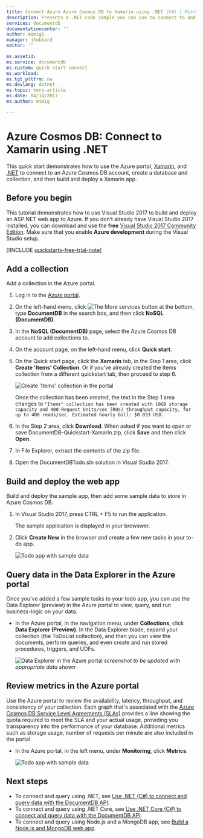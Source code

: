 ```yaml
---
title: Connect Azure Azure Cosmos DB to Xamarin using .NET (C#) | Microsoft Docs
description: Presents a .NET code sample you can use to connect to and query Azure Azure Cosmos DB
services: documentdb
documentationcenter: ''
author: mimig1
manager: jhubbard
editor: ''

ms.assetid: 
ms.service: documentdb
ms.custom: quick start connect
ms.workload: 
ms.tgt_pltfrm: na
ms.devlang: dotnet
ms.topic: hero-article
ms.date: 04/14/2017
ms.author: mimig

---
```

# Azure Cosmos DB: Connect to Xamarin using .NET

This quick start demonstrates how to use the Azure portal, [Xamarin](https://www.xamarin.com/), and [.NET](documentdb-sdk-dotnet.md) to connect to an Azure Cosmos DB account, create a database and collection, and then build and deploy a Xamarin app.


<!---This quick start uses as its starting point the resources created in one of these quick starts: 

- [Create account - Portal](documentdb-get-started-portal.md)
- [Create account - CLI](documentdb-automation-resource-manager-cli-nodejs.md)
- [Create account - PowerShell](documentdb-manage-account-with-powershell.md)
-->
## Before you begin

This tutorial demonstrates how to use Visual Studio 2017 to build and deploy an ASP.NET web app to Azure. If you don’t already have Visual Studio 2017 installed, you can download and use the **free** [Visual Studio 2017 Community Edition](https://www.visualstudio.com/downloads/). Make sure that you enable **Azure development** during the Visual Studio setup.

[!INCLUDE [quickstarts-free-trial-note](../../includes/quickstarts-free-trial-note.md)]

## Add a collection

Add a collection in the Azure portal. 

1. Log in to the [Azure portal](https://portal.azure.com/).
2. On the left-hand menu, click ![The More services button](./media/documentdb-connect-xamarin-dotnet/azure-documentdb-more-services.png) at the bottom, type **DocumentDB** in the search box, and then click **NoSQL (DocumentDB)**.
3. In the **NoSQL (DocumentDB)** page, select the Azure Cosmos DB account to add collections to.
4. On the account page, on the left-hand menu, click **Quick start**.
5. On the Quick start page, click the **Xamarin** tab, in the Step 1 area, click **Create 'Items' Collection**. Or if you've already created the Items collection from a different quickstart tab, then proceed to step 6.

    ![Create 'Items' collection in the portal](./media/documentdb-connect-xamarin-dotnet/azure-documentdb-create-collection.png)

    Once the collection has been created, the text in the Step 1 area changes to `"Items" collection has been created with 10GB storage capacity and 400 Request Units/sec (RUs) throughput capacity, for up to 400 reads/sec. Estimated hourly bill: $0.033 USD.`

6. In the Step 2 area, click **Download**. When asked if you want to open or save DocumentDB-Quickstart-Xamarin.zip, click **Save** and then click **Open**. 

7. In File Explorer, extract the contents of the zip file. 

8. Open the DocumentDBTodo.sln solution in Visual Studio 2017.
    
## Build and deploy the web app

Build and deploy the sample app, then add some sample data to store in Azure Cosmos DB.

1. In Visual Studio 2017, press CTRL + F5 to run the application. 

    The sample application is displayed in your browswer.

2. Click **Create New** in the browser and create a few new tasks in your to-do app.

   ![Todo app with sample data](./media/documentdb-connect-xamarin-dotnet/azure-documentdb-todo-app-list.png)

## Query data in the Data Explorer in the Azure portal

Once you've added a few sample tasks to your todo app, you can use the Data Explorer (preview) in the Azure portal to view, query, and run business-logic on your data.

* In the Azure portal, in the navigation menu, under **Collections**, click **Data Explorer (Preview)**. In the Data Explorer blade, expand your collection (the ToDoList collection), and then you can view the documents, perform queries, and even create and run stored procedures, triggers, and UDFs.

   ![Data Explorer in the Azure portal](./media/documentdb-connect-xamarin-dotnet/azure-documentdb-data-explorer.png)
   *screenshot to be updated with appropriate data shown*

## Review metrics in the Azure portal

Use the Azure portal to review the availability, latency, throughput, and consistency of your collection. Each graph that's associated with the [Azure Cosmos DB Service Level Agreements (SLAs)](https://azure.microsoft.com/support/legal/sla/documentdb/) provides a line showing the quota required to meet the SLA and your actual usage, providing you transparency into the performance of your database. Additional metrics such as storage usage, number of requests per minute are also included in the portal

* In the Azure portal, in the left menu, under **Monitoring**, click **Metrics**.

   ![Todo app with sample data](./media/documentdb-connect-xamarin-dotnet/azure-documentdb-portal-metrics-slas.png)

## Next steps

- To connect and query using .NET, see [Use .NET (C#) to connect and query data with the DocumentDB API](documentdb-connect-dotnet.md).
- To connect and query using .NET Core, see [Use .NET Core (C#) to connect and query data with the DocumentDB API](documentdb-connect-dotnet-core.md).
- To connect and query using Node.js and a MongoDB app, see [Build a Node.js and MongoDB web app](documentdb-connect-mongodb-app.md).
<!---- - To connect and query using the Gremlin console, see [Connect to Gremlin console](documentdb-connect-gremlin-graph.md).
- To connect and query using Visual Graph Explorer, see [Visual Graph Explorer](documentdb-connect-graph-explorer.md).
- To connect and query using the Graph API and .NET, see [Connect to graphs using .NET](documentdb-connect-graph-dotnet.md).
- To connect and query using the Tables API and .NET, see [Connect to tables using .NET](documentdb-connect-tables-dotnet.md).--->
